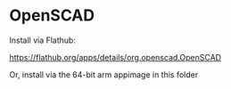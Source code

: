 # OpenSCAD
Install via Flathub:

https://flathub.org/apps/details/org.openscad.OpenSCAD

Or, install via the 64-bit arm appimage in this folder
